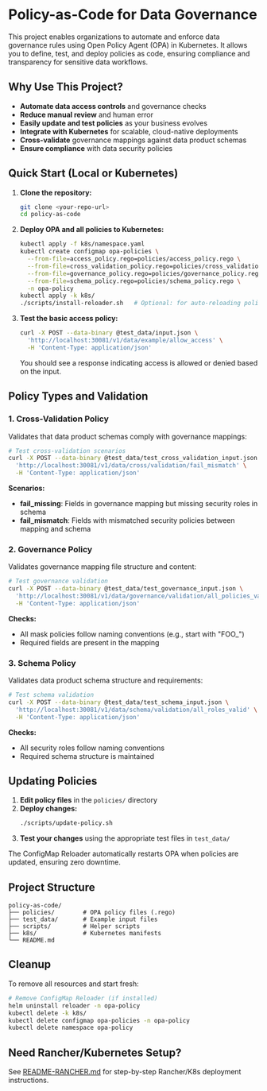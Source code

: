 # Policy-as-Code for Data Governance

This project enables organizations to automate and enforce data governance rules using Open Policy Agent (OPA) in Kubernetes. It allows you to define, test, and deploy policies as code, ensuring compliance and transparency for sensitive data workflows.

## Why Use This Project?
- **Automate data access controls** and governance checks
- **Reduce manual review** and human error
- **Easily update and test policies** as your business evolves
- **Integrate with Kubernetes** for scalable, cloud-native deployments
- **Cross-validate** governance mappings against data product schemas
- **Ensure compliance** with data security policies

## Quick Start (Local or Kubernetes)

1. **Clone the repository:**
   ```bash
   git clone <your-repo-url>
   cd policy-as-code
   ```

2. **Deploy OPA and all policies to Kubernetes:**
   ```bash
   kubectl apply -f k8s/namespace.yaml
   kubectl create configmap opa-policies \
     --from-file=access_policy.rego=policies/access_policy.rego \
     --from-file=cross_validation_policy.rego=policies/cross_validation_policy.rego \
     --from-file=governance_policy.rego=policies/governance_policy.rego \
     --from-file=schema_policy.rego=policies/schema_policy.rego \
     -n opa-policy
   kubectl apply -k k8s/
   ./scripts/install-reloader.sh   # Optional: for auto-reloading policies
   ```

3. **Test the basic access policy:**
   ```bash
   curl -X POST --data-binary @test_data/input.json \
     'http://localhost:30081/v1/data/example/allow_access' \
     -H 'Content-Type: application/json'
   ```
   You should see a response indicating access is allowed or denied based on the input.

## Policy Types and Validation

### 1. Cross-Validation Policy
Validates that data product schemas comply with governance mappings:

```bash
# Test cross-validation scenarios
curl -X POST --data-binary @test_data/test_cross_validation_input.json \
  'http://localhost:30081/v1/data/cross/validation/fail_mismatch' \
  -H 'Content-Type: application/json'
```

**Scenarios:**
- **fail_missing**: Fields in governance mapping but missing security roles in schema
- **fail_mismatch**: Fields with mismatched security policies between mapping and schema

### 2. Governance Policy
Validates governance mapping file structure and content:

```bash
# Test governance validation
curl -X POST --data-binary @test_data/test_governance_input.json \
  'http://localhost:30081/v1/data/governance/validation/all_policies_valid' \
  -H 'Content-Type: application/json'
```

**Checks:**
- All mask policies follow naming conventions (e.g., start with "FOO_")
- Required fields are present in the mapping

### 3. Schema Policy
Validates data product schema structure and requirements:

```bash
# Test schema validation
curl -X POST --data-binary @test_data/test_schema_input.json \
  'http://localhost:30081/v1/data/schema/validation/all_roles_valid' \
  -H 'Content-Type: application/json'
```

**Checks:**
- All security roles follow naming conventions
- Required schema structure is maintained

## Updating Policies

1. **Edit policy files** in the `policies/` directory
2. **Deploy changes:**
   ```bash
   ./scripts/update-policy.sh
   ```
3. **Test your changes** using the appropriate test files in `test_data/`

The ConfigMap Reloader automatically restarts OPA when policies are updated, ensuring zero downtime.

## Project Structure

```
policy-as-code/
├── policies/        # OPA policy files (.rego)
├── test_data/       # Example input files
├── scripts/         # Helper scripts
├── k8s/             # Kubernetes manifests
└── README.md
```

## Cleanup

To remove all resources and start fresh:

```bash
# Remove ConfigMap Reloader (if installed)
helm uninstall reloader -n opa-policy
kubectl delete -k k8s/
kubectl delete configmap opa-policies -n opa-policy
kubectl delete namespace opa-policy
```

## Need Rancher/Kubernetes Setup?
See [README-RANCHER.md](README-RANCHER.md) for step-by-step Rancher/K8s deployment instructions. 